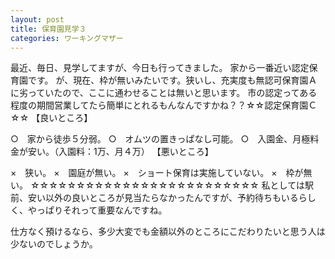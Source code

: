 ```yaml
---
layout: post
title: 保育園見学３
categories: ワーキングマザー
---
```


最近、毎日、見学してますが、今日も行ってきました。
家から一番近い認定保育園です。
が、現在、枠が無いみたいです。狭いし、充実度も無認可保育園Ａに劣っていたので、ここに通わせることは無いと思います。
市の認定ってある程度の期間営業してたら簡単にとれるもんなんですかね？？☆☆認定保育園Ｃ☆☆
【良いところ】

○　家から徒歩５分弱。
○　オムツの置きっぱなし可能。
○　入園金、月極料金が安い。（入園料：1万、月４万）
【悪いところ】

×　狭い。
×　園庭が無い。
×　ショート保育は実施していない。
×　枠が無い。
☆☆☆☆☆☆☆☆☆☆☆☆☆☆☆☆☆☆☆☆☆☆☆☆☆
私としては駅前、安い以外の良いところが見当たらなかったんですが、予約待ちもいるらしく、やっぱりそれって重要なんですね。

仕方なく預けるなら、多少大変でも金額以外のところにこだわりたいと思う人は少ないのでしょうか。
